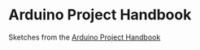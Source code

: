 # Arduino Project Handbook

Sketches from the [Arduino Project Handbook](https://www.amazon.co.uk/Arduino-Project-Handbook-Illustrated-Projects/dp/1593276907/ref=sr_1_1?crid=1U4PIPMASSMZL&dchild=1&keywords=arduino+project+handbook&qid=1592097151&sprefix=arduino+project+hand%2Caps%2C165&sr=8-1)
